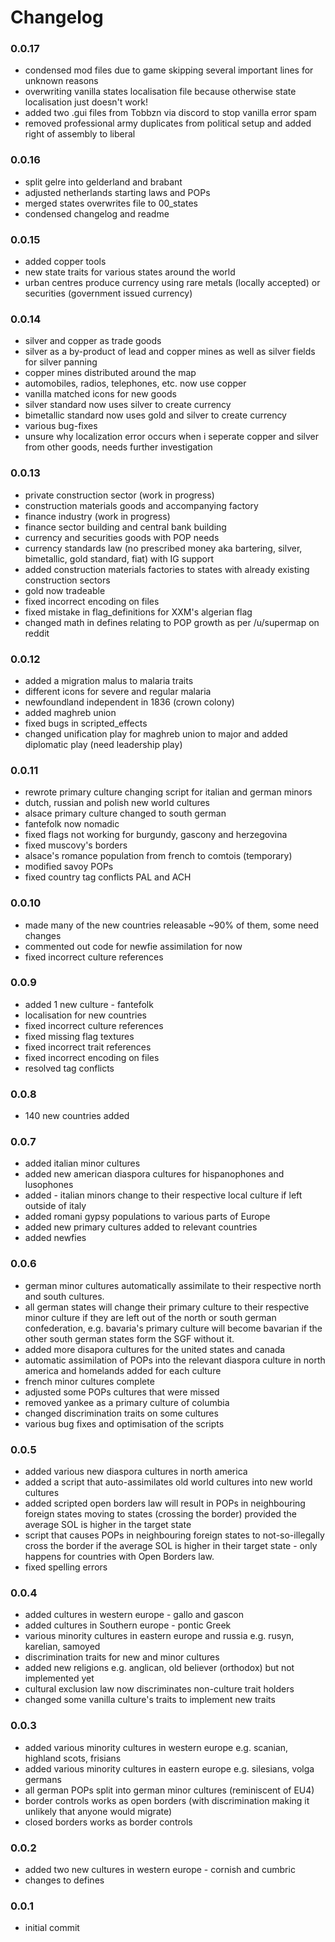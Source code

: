 # Changelog
### 0.0.17
- condensed mod files due to game skipping several important lines for unknown reasons
- overwriting vanilla states localisation file because otherwise state localisation just doesn't work!
- added two .gui files from Tobbzn via discord to stop vanilla error spam
- removed professional army duplicates from political setup and added right of assembly to liberal
### 0.0.16
- split gelre into gelderland and brabant
- adjusted netherlands starting laws and POPs
- merged states overwrites file to 00_states
- condensed changelog and readme
### 0.0.15
- added copper tools
- new state traits for various states around the world
- urban centres produce currency using rare metals (locally accepted) or securities (government issued currency)
### 0.0.14
- silver and copper as trade goods
- silver as a by-product of lead and copper mines as well as silver fields for silver panning
- copper mines distributed around the map
- automobiles, radios, telephones, etc. now use copper
- vanilla matched icons for new goods
- silver standard now uses silver to create currency
- bimetallic standard now uses gold and silver to create currency
- various bug-fixes
- unsure why localization error occurs when i seperate copper and silver from other goods, needs further investigation
### 0.0.13
- private construction sector (work in progress)
- construction materials goods and accompanying factory
- finance industry (work in progress)
- finance sector building and central bank building
- currency and securities goods with POP needs
- currency standards law (no prescribed money aka bartering, silver, bimetallic, gold standard, fiat) with IG support
- added construction materials factories to states with already existing construction sectors
- gold now tradeable
- fixed incorrect encoding on files
- fixed mistake in flag_definitions for XXM's algerian flag
- changed math in defines relating to POP growth as per /u/supermap on reddit
### 0.0.12
- added a migration malus to malaria traits
- different icons for severe and regular malaria
- newfoundland independent in 1836 (crown colony)
- added maghreb union
- fixed bugs in scripted_effects
- changed unification play for maghreb union to major and added diplomatic play (need leadership play)
### 0.0.11
- rewrote primary culture changing script for italian and german minors
- dutch, russian and polish new world cultures
- alsace primary culture changed to south german
- fantefolk now nomadic
- fixed flags not working for burgundy, gascony and herzegovina
- fixed muscovy's borders
- alsace's romance population from french to comtois (temporary)
- modified savoy POPs
- fixed country tag conflicts PAL and ACH
### 0.0.10
- made many of the new countries releasable ~90% of them, some need changes
- commented out code for newfie assimilation for now
- fixed incorrect culture references
### 0.0.9
- added 1 new culture - fantefolk
- localisation for new countries
- fixed incorrect culture references
- fixed missing flag textures
- fixed incorrect trait references
- fixed incorrect encoding on files
- resolved tag conflicts
### 0.0.8
- 140 new countries added
### 0.0.7
- added italian minor cultures
- added new american diaspora cultures for hispanophones and lusophones
- added - italian minors change to their respective local culture if left outside of italy
- added romani gypsy populations to various parts of Europe
- added new primary cultures added to relevant countries
- added newfies
### 0.0.6
- german minor cultures automatically assimilate to their respective north and south cultures.
- all german states will change their primary culture to their respective minor culture if they are left out of the north or south german confederation, e.g. bavaria's primary culture will become bavarian if the other south german states form the SGF without it.
- added more disapora cultures for the united states and canada
- automatic assimilation of POPs into the relevant diaspora culture in north america and homelands added for each culture
- french minor cultures complete
- adjusted some POPs cultures that were missed
- removed yankee as a primary culture of columbia 
- changed discrimination traits on some cultures
- various bug fixes and optimisation of the scripts
### 0.0.5
- added various new diaspora cultures in north america
- added a script that auto-assimilates old world cultures into new world cultures
- added scripted open borders law will result in POPs in neighbouring foreign states moving to states (crossing the border) provided the average SOL is higher in the target state
- script that causes POPs in neighbouring foreign states to not-so-illegally cross the border if the average SOL is higher in their target state - only happens for countries with Open Borders law.
- fixed spelling errors
### 0.0.4
- added cultures in western europe - gallo and gascon
- added cultures in Southern europe - pontic Greek
- various minority cultures in eastern europe and russia e.g. rusyn, karelian, samoyed
- discrimination traits for new and minor cultures
- added new religions e.g. anglican, old believer (orthodox) but not implemented yet
- cultural exclusion law now discriminates non-culture trait holders
- changed some vanilla culture's traits to implement new traits
### 0.0.3
- added various minority cultures in western europe e.g. scanian, highland scots, frisians
- added various minority cultures in eastern europe e.g. silesians, volga germans
- all german POPs split into german minor cultures (reminiscent of EU4)
- border controls works as open borders (with discrimination making it unlikely that anyone would migrate)
- closed borders works as border controls
### 0.0.2
- added two new cultures in western europe - cornish and cumbric
- changes to defines
### 0.0.1
- initial commit